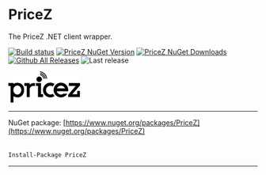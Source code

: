 # PriceZ

The PriceZ .NET client wrapper.

[![Build status](https://ci.appveyor.com/api/projects/status/qkewynp2qh7t8xf2?svg=true)](https://ci.appveyor.com/project/guibranco/pricez)
[![PriceZ NuGet Version](https://img.shields.io/nuget/v/PriceZ.svg?style=flat)](https://www.nuget.org/packages/PriceZ/)
[![PriceZ NuGet Downloads](https://img.shields.io/nuget/dt/PriceZ.svg?style=flat)](https://www.nuget.org/packages/PriceZ/)
[![Github All Releases](https://img.shields.io/github/downloads/guibranco/PriceZ/total.svg?style=flat)](https://github.com/guibranco/PriceZ)
![Last release](https://img.shields.io/github/release-date/guibranco/pricez.svg?style=flat)

[![PriceZ Logo](https://raw.githubusercontent.com/guibranco/PriceZ/master/logo.png)](https://ddd.pricez.com.br)

---

NuGet package: [https://www.nuget.org/packages/PriceZ](https://www.nuget.org/packages/PriceZ)

```ps

Install-Package PriceZ

```

---
